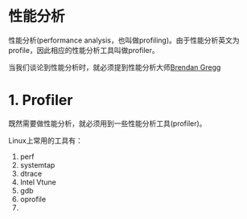 # 性能分析

性能分析(performance analysis，也叫做profiling)。由于性能分析英文为profile，因此相应的性能分析工具叫做profiler。



当我们谈论到性能分析时，就必须提到性能分析大师[Brendan Gregg](https://www.brendangregg.com/index.html)



# 1. Profiler

既然需要做性能分析，就必须用到一些性能分析工具(profiler)。

Linux上常用的工具有：

1. perf
2. systemtap
3. dtrace
4. Intel Vtune
5. gdb
6. oprofile
7. 